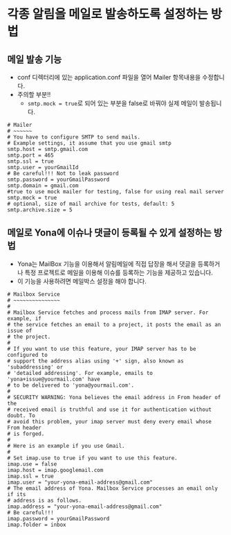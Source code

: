 각종 알림을 메일로 발송하도록 설정하는 방법
===

메일 발송 기능
----
- conf 디렉터리에 있는 application.conf 파일을 열어 Mailer 항목내용을 수정합니다. 
- 주의할 부분!!
   - `smtp.mock = true`로 되어 있는 부분을 false로 바꿔야 실제 메일이 발송됩니다.


```
# Mailer
# ~~~~~~
# You have to configure SMTP to send mails.
# Example settings, it assume that you use gmail smtp
smtp.host = smtp.gmail.com
smtp.port = 465
smtp.ssl = true
smtp.user = yourGmailId
# Be careful!!! Not to leak password
smtp.password = yourGmailPassword
smtp.domain = gmail.com
#true to use mock mailer for testing, false for using real mail server
smtp.mock = true
# optional, size of mail archive for tests, default: 5
smtp.archive.size = 5
```

메일로 Yona에 이슈나 댓글이 등록될 수 있게 설정하는 방법
---
- Yona는 MailBox 기능을 이용해서 알림메일에 직접 답장을 해서 댓글을 등록하거나 특정 프로젝트로 메일을 이용해 이슈를 등록하는 기능을 제공하고 있습니다.
- 이 기능을 사용하려면 메일박스 설정을 해야 합니다.

```
# Mailbox Service
# ~~~~~~~~~~~~~~~
#
# Mailbox Service fetches and process mails from IMAP server. For example, if
# the service fetches an email to a project, it posts the email as an issue of
# the project.
#
# If you want to use this feature, your IMAP server has to be configured to
# support the address alias using '+' sign, also known as 'subaddressing' or
# 'detailed addressing'. For example, emails to 'yona+issue@yourmail.com' have
# to be delivered to 'yona@yourmail.com'.
#
# SECURITY WARNING: Yona believes the email address in From header of the
# received email is truthful and use it for authentication without doubt. To
# avoid this problem, your imap server must deny every email whose From header
# is forged.
#
# Here is an example if you use Gmail.
#
# Set imap.use to true if you want to use this feature.
imap.use = false
imap.host = imap.googlemail.com
imap.ssl = true
imap.user = "your-yona-email-address@gmail.com"
# The email address of Yona. Mailbox Service processes an email only if its
# address is as follows.
imap.address = "your-yona-email-address@gmail.com"
# Be careful!!!
imap.password = yourGmailPassword
imap.folder = inbox
```
